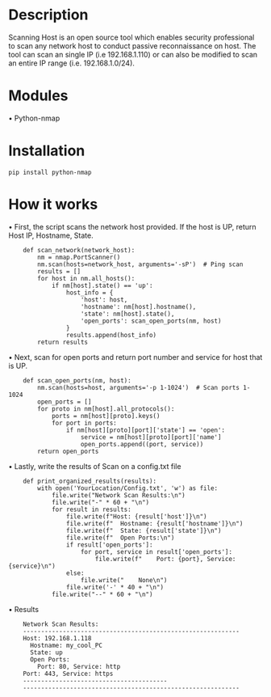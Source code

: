 # Description
Scanning Host is an open source tool which enables security professional to scan any network host to conduct passive reconnaissance on host. 
The tool can scan an single IP (i.e 192.168.1.110) or can also be modified to scan an entire IP range (i.e. 192.168.1.0/24).
# Modules
•	Python-nmap
# Installation
	pip install python-nmap
# How it works
•	First, the script scans the network host provided. If the host is UP, return Host IP, Hostname, State.	

        def scan_network(network_host):
            nm = nmap.PortScanner()
            nm.scan(hosts=network_host, arguments='-sP')  # Ping scan
            results = []
            for host in nm.all_hosts():
                if nm[host].state() == 'up':
                    host_info = {
                        'host': host,
                        'hostname': nm[host].hostname(),
                        'state': nm[host].state(),
                        'open_ports': scan_open_ports(nm, host)
                    }
                    results.append(host_info)
            return results

•	Next, scan for open ports and return port number and service for host that is UP.
        
        def scan_open_ports(nm, host):
            nm.scan(hosts=host, arguments='-p 1-1024')  # Scan ports 1-1024
            open_ports = []
            for proto in nm[host].all_protocols():
                ports = nm[host][proto].keys()
                for port in ports:
                    if nm[host][proto][port]['state'] == 'open':
                        service = nm[host][proto][port]['name']
                        open_ports.append((port, service))
            return open_ports

•	Lastly, write the results of Scan on a config.txt file

        def print_organized_results(results):
            with open('YourLocation/Config.txt', 'w') as file:
                file.write("Network Scan Results:\n")
                file.write("-" * 60 + "\n")
                for result in results:
                    file.write(f"Host: {result['host']}\n")
                    file.write(f"  Hostname: {result['hostname']}\n")
                    file.write(f"  State: {result['state']}\n")
                    file.write(f"  Open Ports:\n")
                    if result['open_ports']:
                        for port, service in result['open_ports']:
                            file.write(f"    Port: {port}, Service: {service}\n")
                    else:
                        file.write("    None\n")
                    file.write('-' * 40 + "\n")
                file.write("--" * 60 + "\n")
                
•	Results

        Network Scan Results:
        ------------------------------------------------------------
        Host: 192.168.1.118
          Hostname: my_cool_PC
          State: up
          Open Ports:
            Port: 80, Service: http
	    Port: 443, Service: https
        ----------------------------------------
        ------------------------------------------------------------
